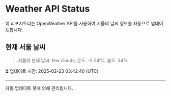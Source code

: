 
# Weather API Status

이 리포지토리는 OpenWeather API를 사용하여 서울의 날씨 정보를 자동으로 업데이트합니다.

## 현재 서울 날씨
> 서울의 현재 날씨: few clouds, 온도: -2.24°C, 습도: 34%

⏳ 업데이트 시간: 2025-02-23 03:42:40 (UTC)

---
자동 업데이트 봇에 의해 관리됩니다.
